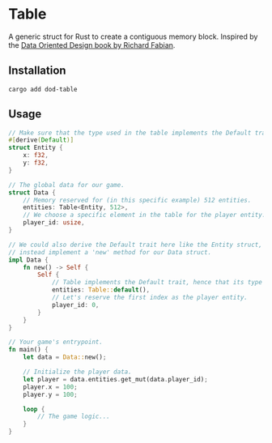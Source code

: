 # Table

A generic struct for Rust to create a contiguous memory block.
Inspired by the [Data Oriented Design book by Richard Fabian](https://www.dataorienteddesign.com/dodbook.pdf).

## Installation

```shell
cargo add dod-table
```

## Usage

```rust
// Make sure that the type used in the table implements the Default trait.
#[derive(Default)]
struct Entity {
    x: f32,
    y: f32,
}

// The global data for our game.
struct Data {
    // Memory reserved for (in this specific example) 512 entities.
    entities: Table<Entity, 512>,
    // We choose a specific element in the table for the player entity.
    player_id: usize,
}

// We could also derive the Default trait here like the Entity struct, but lets
// instead implement a 'new' method for our Data struct.
impl Data {
    fn new() -> Self {
        Self {
            // Table implements the Default trait, hence that its type also needs to implement it.
            entities: Table::default(),
            // Let's reserve the first index as the player entity.
            player_id: 0,
        }
    }
}

// Your game's entrypoint.
fn main() {
    let data = Data::new();

    // Initialize the player data.
    let player = data.entities.get_mut(data.player_id);
    player.x = 100;
    player.y = 100;

    loop {
        // The game logic...
    }
}
```
